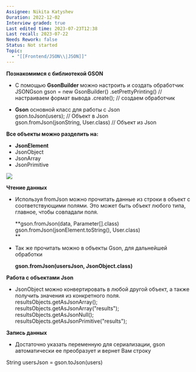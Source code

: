 ```yaml
---
Assignee: Nikita Katyshev
Duration: 2022-12-02
Interview graded: true
Last edited time: 2023-07-23T12:38
Last recall: 2023-07-22
Needs Rework: false
Status: Not started
Topic:
  - "[[Frontend/JSON\\|JSON]]"
---
```

**Познакомимся с библиотекой GSON**

- С помощью **GsonBuilder** можно настроить и создать обработчик  
    JSONGson gson = new GsonBuilder() .setPrettyPrinting() // настраиваем формат вывода .create(); // создаем обработчик  
    
- **Gson** основной класс для работы с Json  
    gson.toJson(users); // Объект в Json  
    gson.fromJson(jsonString, User.class) // Объект из Json  
    

**Все объекты можно разделить на:**

- **JsonElement**
- JsonObject
- JsonArray
- JsonPrimitive

[![](https://lh6.googleusercontent.com/ZG2I_v9pXr7-yB8tOmok_rT4RqM_SbUZCRRuNc5w9X05Pwd01mll43-27_z9y68v8Cn-DhzVPrGO9U8AvduSfBYV-TNJaXwFL6Oxdxk5huNKkeRozQdX8hWF8dJqiJE2j_khs1nDDXaa9sjnfMm6qL5pKUBO64XRuDUsidXJ3ODkZVp_stc7trYL7JYPpSJV)](https://lh6.googleusercontent.com/ZG2I_v9pXr7-yB8tOmok_rT4RqM_SbUZCRRuNc5w9X05Pwd01mll43-27_z9y68v8Cn-DhzVPrGO9U8AvduSfBYV-TNJaXwFL6Oxdxk5huNKkeRozQdX8hWF8dJqiJE2j_khs1nDDXaa9sjnfMm6qL5pKUBO64XRuDUsidXJ3ODkZVp_stc7trYL7JYPpSJV)

**Чтение данных**

- Используя fromJson можно прочитать данные из строки в объект с соответствующими полями. Это может быть объект любого типа, главное, чтобы совпадали поля.  
      
    **gson.fromJson(data, Parameter[].class)  
    gson.fromJson(jsonElement.toString(), User.class)  
    **
- Так же прочитать можно в объекты Gson, для дальнейшей обработки  
      
    **gson.fromJson(usersJson, JsonObject.class)**

**Работа с объектами Json**

- JsonObject можно конвертировать в любой другой объект, а также получить значения из конкретного поля.  
    resultsObjects.getAsJsonArray();  
    resultsObjects.getAsJsonArray("results");  
    resultsObjects.getAsJsonNull();  
    resultsObjects.getAsJsonPrimitive("results");  
    

**Запись данных**

- Достаточно указать переменную для сериализации, gson автоматически ее преобразует и вернет Вам строку

String usersJson = gson.toJson(users)